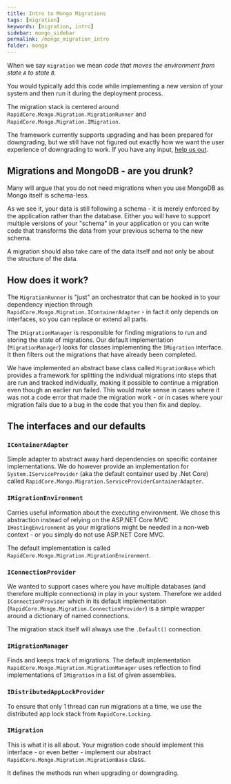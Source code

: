 ```yaml
---
title: Intro to Mongo Migrations
tags: [migration]
keywords: [migration, intro]
sidebar: mongo_sidebar
permalink: /mongo_migration_intro
folder: mongo
---
```


When we say `migration` we mean _code that moves the environment from state `A` to state `B`_.

You would typically add this code while implementing a new version of your system and then run it during the deployment process.

The migration stack is centered around `RapidCore.Mongo.Migration.MigrationRunner` and `RapidCore.Mongo.Migration.IMigration`.

The framework currently supports upgrading and has been prepared for downgrading, but we still have not figured out exactly how we want the user experience of downgrading to work. If you have any input, [help us out](https://github.com/rapidcore/issues/issues/14).

## Migrations and MongoDB - are you drunk?

Many will argue that you do not need migrations when you use MongoDB as Mongo itself is schema-less.

As we see it, your data is still following a schema - it is merely enforced by the application rather than the database. Either you will have to support multiple versions of your "schema" in your application or you can write code that transforms the data from your previous schema to the new schema.

A migration should also take care of the data itself and not only be about the structure of the data.

## How does it work?

The `MigrationRunner` is "just" an orchestrator that can be hooked in to your dependency injection through `RapidCore.Mongo.Migration.IContainerAdapter` - in fact it only depends on interfaces, so you can replace or extend all parts.

The `IMigrationManager` is responsible for finding migrations to run and storing the state of migrations. Our default implementation (`MigrationManager`) looks for classes implementing the `IMigration` interface. It then filters out the migrations that have already been completed.

We have implemented an abstract base class called `MigrationBase` which provides a framework for splitting the individual migrations into steps that are run and tracked individually, making it possible to continue a migration even though an earlier run failed. This would make sense in cases where it was not a code error that made the migration work - or in cases where your migration fails due to a bug in the code that you then fix and deploy.

## The interfaces and our defaults

### `IContainerAdapter`

Simple adapter to abstract away hard dependencies on specific container implementations. We do however provide an implementation for `System.IServiceProvider` (aka the default container used by .Net Core) called `RapidCore.Mongo.Migration.ServiceProviderContainerAdapter`.

### `IMigrationEnvironment`

Carries useful information about the executing environment. We chose this abstraction instead of relying on the ASP.NET Core MVC `IHostingEnvironment` as your migrations might be needed in a non-web context - or you simply do not use ASP.NET Core MVC.

The default implementation is called `RapidCore.Mongo.Migration.MigrationEnvironment`.

### `IConnectionProvider`

We wanted to support cases where you have multiple databases (and therefore multiple connections) in play in your system. Therefore we added `IConnectionProvider` which in its default implementation (`RapidCore.Mongo.Migration.ConnectionProvider`) is a simple wrapper around a dictionary of named connections.

The migration stack itself will always use the `.Default()` connection.

### `IMigrationManager`

Finds and keeps track of migrations. The default implementation `RapidCore.Mongo.Migration.MigrationManager` uses reflection to find implementations of `IMigration` in a list of given assemblies.

### `IDistributedAppLockProvider`

To ensure that only 1 thread can run migrations at a time, we use the distributed app lock stack from `RapidCore.Locking`.

### `IMigration`

This is what it is all about. Your migration code should implement this interface - or even better - implement our abstract `RapidCore.Mongo.Migration.MigrationBase` class.

It defines the methods run when upgrading or downgrading.

